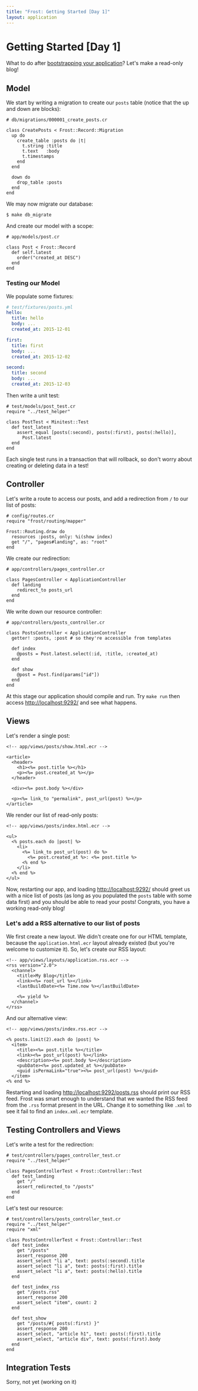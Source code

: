 ```yaml
---
title: "Frost: Getting Started [Day 1]"
layout: application
---
```


# Getting Started [Day 1]

What to do after [bootstrapping your application](GETTING_STARTED_0.html)?
Let's make a read-only blog!

## Model

We start by writing a migration to create our `posts` table (notice that the up
and down are blocks):

```crystal
# db/migrations/000001_create_posts.cr

class CreatePosts < Frost::Record::Migration
  up do
    create_table :posts do |t|
      t.string :title
      t.text   :body
      t.timestamps
    end
  end

  down do
    drop_table :posts
  end
end
```

We may now migrate our database:

```crystal
$ make db_migrate
```

And create our model with a scope:

```crystal
# app/models/post.cr

class Post < Frost::Record
  def self.latest
    order("created_at DESC")
  end
end
```

### Testing our Model

We populate some fixtures:

```yaml
# test/fixtures/posts.yml
hello:
  title: hello
  body: ...
  created_at: 2015-12-01

first:
  title: first
  body: ...
  created_at: 2015-12-02

second:
  title: second
  body: ...
  created_at: 2015-12-03
```

Then write a unit test:

```crystal
# test/models/post_test.cr
require "../test_helper"

class PostTest < Minitest::Test
  def test_latest
    assert_equal [posts(:second), posts(:first), posts(:hello)],
      Post.latest
  end
end
```

Each single test runs in a transaction that will rollback, so don't worry about
creating or deleting data in a test!


## Controller

Let's write a route to access our posts, and add a redirection from `/` to our
list of posts:

```crystal
# config/routes.cr
require "frost/routing/mapper"

Frost::Routing.draw do
  resources :posts, only: %i(show index)
  get "/", "pages#landing", as: "root"
end
```

We create our redirection:

```crystal
# app/controllers/pages_controller.cr

class PagesController < ApplicationController
  def landing
    redirect_to posts_url
  end
end
```

We write down our resource controller:

```crystal
# app/controllers/posts_controller.cr

class PostsController < ApplicationController
  getter! :posts, :post # so they're accessible from templates

  def index
    @posts = Post.latest.select(:id, :title, :created_at)
  end

  def show
    @post = Post.find(params["id"])
  end
end
```

At this stage our application should compile and run. Try `make run` then access
<http://localhost:9292/> and see what happens.

## Views

Let's render a single post:

```erb
<!-- app/views/posts/show.html.ecr -->

<article>
  <header>
    <h1><%= post.title %></h1>
    <p><%= post.created_at %></p>
  </header>

  <div><%= post.body %></div>

  <p><%= link_to "permalink", post_url(post) %></p>
</article>
```

We render our list of read-only posts:

```erb
<!-- app/views/posts/index.html.ecr -->

<ul>
  <% posts.each do |post| %>
    <li>
      <%= link_to post_url(post) do %>
        <%= post.created_at %>: <%= post.title %>
      <% end %>
    </li>
  <% end %>
</ul>
```

Now, restarting our app, and loading <http://localhost:9292/> should greet us
with a nice list of posts (as long as you populated the `posts` table with some
data first) and you should be able to read your posts! Congrats, you have a
working read-only blog!

### Let's add a RSS alternative to our list of posts

We first create a new layout. We didn't create one for our HTML template,
because the `application.html.ecr` layout already existed (but you're welcome to
customize it). So, let's create our RSS layout:

```erb
<!-- app/views/layouts/application.rss.ecr -->
<rss version="2.0">
  <channel>
    <title>My Blog</title>
    <link><%= root_url %></link>
    <lastBuildDate><%= Time.now %></lastBuildDate>

    <%= yield %>
  </channel>
</rss>
```

And our alternative view:

```erb
<!-- app/views/posts/index.rss.ecr -->

<% posts.limit(2).each do |post| %>
  <item>
    <title><%= post.title %></title>
    <link><%= post_url(post) %></link>
    <description><%= post.body %></description>
    <pubDate><%= post.updated_at %></pubDate>
    <guid isPermaLink="true"><%= post_url(post) %></guid>
  </item>
<% end %>
```

Restarting and loading <http://localhost:9292/posts.rss> should print our RSS
feed. Frost was smart enough to understand that we wanted the RSS feed from the
`.rss` format present in the URL. Change it to something like `.xml` to see it
fail to find an `index.xml.ecr` template.


## Testing Controllers and Views

Let's write a test for the redirection:

```crystal
# test/controllers/pages_controller_test.cr
require "../test_helper"

class PagesControllerTest < Frost::Controller::Test
  def test_landing
    get "/"
    assert_redirected_to "/posts"
  end
end
```

Let's test our resource:

```crystal
# test/controllers/posts_controller_test.cr
require "../test_helper"
require "xml"

class PostsControllerTest < Frost::Controller::Test
  def test_index
    get "/posts"
    assert_response 200
    assert_select "li a", text: posts(:second).title
    assert_select "li a", text: posts(:first).title
    assert_select "li a", text: posts(:hello).title
  end

  def test_index_rss
    get "/posts.rss"
    assert_response 200
    assert_select "item", count: 2
  end

  def test_show
    get "/posts/#{ posts(:first) }"
    assert_response 200
    assert_select, "article h1", text: posts(:first).title
    assert_select, "article div", text: posts(:first).body
  end
end
```


## Integration Tests

Sorry, not yet (working on it)
